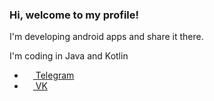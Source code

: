 ### **Hi, welcome to my profile!**

I'm developing android apps and share it there. 

I'm coding in Java and Kotlin



- <a href="https://t.me/qbsed"><img src="https://upload.wikimedia.org/wikipedia/commons/thumb/8/82/Telegram_logo.svg/768px-Telegram_logo.svg.png" width=14 height=14 /> Telegram </a>
- <a href="https://vk.com/basedep"><img src="https://upload.wikimedia.org/wikipedia/commons/thumb/4/4e/VK_Compact_Logo.svg/1024px-VK_Compact_Logo.svg.png" width=14 height=14 /> VK </a>

